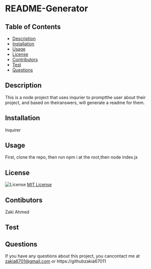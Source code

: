 # README-Generator
## Table of Contents
* [Description](#description)
* [Installation](#installation)
* [Usage](#usage)
* [License](#license)
* [Contributors](#contributor)
* [Test](#test)
* [Questions](#questions)
## Description
This is a node project that uses inqurier to promptthe user about their project, and based on theiranswers, will generate a readme for them.
## Installation
Inquirer
## Usage
First, clone the repo, then run npm i at the root,then node index.js
## License
![License](https://img.shields.io/badge/License-MIT-yellow.svg)
[MIT License](https://opensource.org/licenses/MIT)
## Contibutors
Zaki Ahmed
## Test 

## Questions
If you have any questions about this project, you cancontact me at zakia6701@gmail.com or https://githubzakia67011
